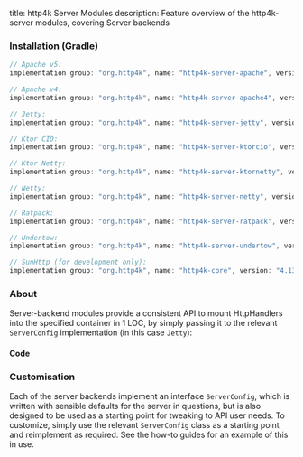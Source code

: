 title: http4k Server Modules
description: Feature overview of the http4k-server modules, covering Server backends

### Installation (Gradle)

```groovy
// Apache v5: 
implementation group: "org.http4k", name: "http4k-server-apache", version: "4.13.3.0"

// Apache v4: 
implementation group: "org.http4k", name: "http4k-server-apache4", version: "4.13.3.0"

// Jetty: 
implementation group: "org.http4k", name: "http4k-server-jetty", version: "4.13.3.0"

// Ktor CIO: 
implementation group: "org.http4k", name: "http4k-server-ktorcio", version: "4.13.3.0"

// Ktor Netty: 
implementation group: "org.http4k", name: "http4k-server-ktornetty", version: "4.13.3.0"

// Netty: 
implementation group: "org.http4k", name: "http4k-server-netty", version: "4.13.3.0"

// Ratpack: 
implementation group: "org.http4k", name: "http4k-server-ratpack", version: "4.13.3.0"

// Undertow: 
implementation group: "org.http4k", name: "http4k-server-undertow", version: "4.13.3.0"

// SunHttp (for development only): 
implementation group: "org.http4k", name: "http4k-core", version: "4.13.3.0"
```

### About
Server-backend modules provide a consistent API to mount HttpHandlers into the specified container in 1 LOC, by 
simply passing it to the relevant `ServerConfig` implementation (in this case `Jetty`):

#### Code [<img class="octocat"/>](https://github.com/http4k/http4k/blob/master/src/docs/guide/reference/servers/example_http.kt)

<script src="https://gist-it.appspot.com/https://github.com/http4k/http4k/blob/master/src/docs/guide/reference/servers/example_http.kt"></script>

### Customisation
Each of the server backends implement an interface `ServerConfig`, which is written with sensible defaults for the server in questions, 
but is also designed to be used as a starting point for tweaking to API user needs. To customize, simply use the relevant `ServerConfig` 
class as a starting point and reimplement as required. See the how-to guides for an example of this in use.
